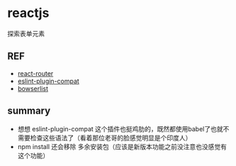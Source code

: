 # reactjs
探索表单元素
## REF
- [react-router](https://reacttraining.com/react-router/web/example/basic)
- [eslint-plugin-compat](https://github.com/amilajack/eslint-plugin-compat)
- [bowserlist](https://github.com/ai/browserslist)
## summary
- 想想 eslint-plugin-compat 这个插件也挺鸡肋的，既然都使用babel了也就不需要检查这些语法了（看着那位老哥的脸感觉明显是个印度人）
- npm install 还会移除 多余安装包（应该是新版本功能之前没注意也没感觉有这个功能）

